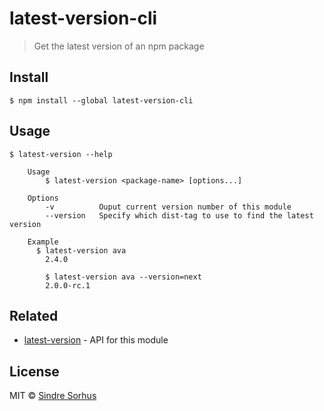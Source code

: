 # latest-version-cli

> Get the latest version of an npm package


## Install

```
$ npm install --global latest-version-cli
```


## Usage

```
$ latest-version --help

	Usage
		$ latest-version <package-name> [options...]

	Options
		-v       	Ouput current version number of this module
		--version	Specify which dist-tag to use to find the latest version

	Example
	  $ latest-version ava
		2.4.0

		$ latest-version ava --version=next
		2.0.0-rc.1
```


## Related

- [latest-version](https://github.com/sindresorhus/latest-version) - API for this module


## License

MIT © [Sindre Sorhus](https://sindresorhus.com)
